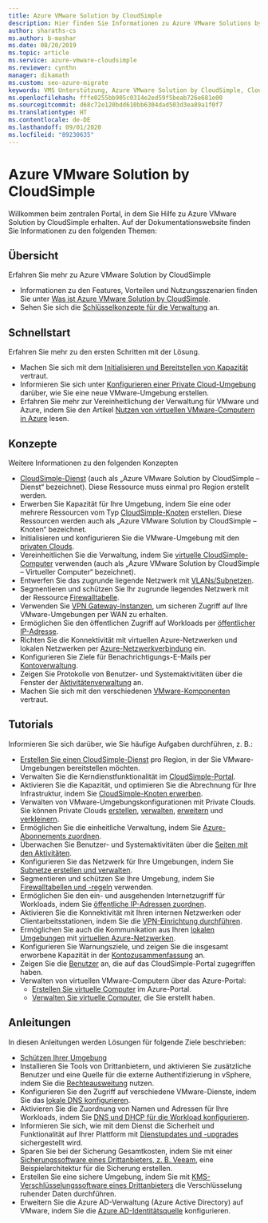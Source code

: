 ```yaml
---
title: Azure VMware Solution by CloudSimple
description: Hier finden Sie Informationen zu Azure VMware Solutions by CloudSimple, u. a. eine Übersicht, Schnellstartanleitungen, Konzepte, Tutorials und Anleitungen.
author: sharaths-cs
ms.author: b-mashar
ms.date: 08/20/2019
ms.topic: article
ms.service: azure-vmware-cloudsimple
ms.reviewer: cynthn
manager: dikamath
ms.custom: seo-azure-migrate
keywords: VMS Unterstützung, Azure VMware Solution by CloudSimple, CloudSimple Azure, VMS Tools, VMware Dokumentation
ms.openlocfilehash: fffe0255bb905c0314e2ed59f5beab726e681e00
ms.sourcegitcommit: d68c72e120bdd610bb6304dad503d3ea89a1f0f7
ms.translationtype: HT
ms.contentlocale: de-DE
ms.lasthandoff: 09/01/2020
ms.locfileid: "89230635"
---
```

# <a name="azure-vmware-solution-by-cloudsimple"></a>Azure VMware Solution by CloudSimple

Willkommen beim zentralen Portal, in dem Sie Hilfe zu Azure VMware Solution by CloudSimple erhalten.
Auf der Dokumentationswebsite finden Sie Informationen zu den folgenden Themen:

## <a name="overview"></a>Übersicht

Erfahren Sie mehr zu Azure VMware Solution by CloudSimple

* Informationen zu den Features, Vorteilen und Nutzungsszenarien finden Sie unter [Was ist Azure VMware Solution by CloudSimple](cloudsimple-vmware-solutions-overview.md).
* Sehen Sie sich die [Schlüsselkonzepte für die Verwaltung](key-concepts.md) an.

## <a name="quickstart"></a>Schnellstart

Erfahren Sie mehr zu den ersten Schritten mit der Lösung.

* Machen Sie sich mit dem [Initialisieren und Bereitstellen von Kapazität](quickstart-create-cloudsimple-service.md) vertraut.
* Informieren Sie sich unter [Konfigurieren einer Private Cloud-Umgebung](quickstart-create-private-cloud.md) darüber, wie Sie eine neue VMware-Umgebung erstellen.
* Erfahren Sie mehr zur Vereinheitlichung der Verwaltung für VMware und Azure, indem Sie den Artikel [Nutzen von virtuellen VMware-Computern in Azure](quickstart-create-vmware-virtual-machine.md) lesen.

## <a name="concepts"></a>Konzepte

Weitere Informationen zu den folgenden Konzepten

* [CloudSimple-Dienst](cloudsimple-service.md) (auch als „Azure VMware Solution by CloudSimple – Dienst“ bezeichnet). Diese Ressource muss einmal pro Region erstellt werden.
* Erwerben Sie Kapazität für Ihre Umgebung, indem Sie eine oder mehrere Ressourcen vom Typ [CloudSimple-Knoten](cloudsimple-node.md) erstellen. Diese Ressourcen werden auch als „Azure VMware Solution by CloudSimple – Knoten“ bezeichnet.
* Initialisieren und konfigurieren Sie die VMware-Umgebung mit den [privaten Clouds](cloudsimple-private-cloud.md).
* Vereinheitlichen Sie die Verwaltung, indem Sie [virtuelle CloudSimple-Computer](cloudsimple-virtual-machines.md) verwenden (auch als „Azure VMware Solution by CloudSimple – Virtueller Computer“ bezeichnet).
* Entwerfen Sie das zugrunde liegende Netzwerk mit [VLANs/Subnetzen](cloudsimple-vlans-subnets.md).
* Segmentieren und schützen Sie Ihr zugrunde liegendes Netzwerk mit der Ressource [Firewalltabelle](cloudsimple-firewall-tables.md).
* Verwenden Sie [VPN Gateway-Instanzen](cloudsimple-vpn-gateways.md), um sicheren Zugriff auf Ihre VMware-Umgebungen per WAN zu erhalten.
* Ermöglichen Sie den öffentlichen Zugriff auf Workloads per [öffentlicher IP-Adresse](cloudsimple-public-ip-address.md).
* Richten Sie die Konnektivität mit virtuellen Azure-Netzwerken und lokalen Netzwerken per [Azure-Netzwerkverbindung](cloudsimple-azure-network-connection.md) ein.
* Konfigurieren Sie Ziele für Benachrichtigungs-E-Mails per [Kontoverwaltung](cloudsimple-account.md).
* Zeigen Sie Protokolle von Benutzer- und Systemaktivitäten über die Fenster der [Aktivitätenverwaltung](cloudsimple-activity.md) an.
* Machen Sie sich mit den verschiedenen [VMware-Komponenten](vmware-components.md) vertraut.

## <a name="tutorials"></a>Tutorials

Informieren Sie sich darüber, wie Sie häufige Aufgaben durchführen, z. B.:

* [Erstellen Sie einen CloudSimple-Dienst](create-cloudsimple-service.md) pro Region, in der Sie VMware-Umgebungen bereitstellen möchten.
* Verwalten Sie die Kerndienstfunktionalität im [CloudSimple-Portal](access-cloudsimple-portal.md).
* Aktivieren Sie die Kapazität, und optimieren Sie die Abrechnung für Ihre Infrastruktur, indem Sie [CloudSimple-Knoten erwerben](create-nodes.md).
* Verwalten von VMware-Umgebungskonfigurationen mit Private Clouds. Sie können Private Clouds [erstellen](create-private-cloud.md), [verwalten](manage-private-cloud.md), [erweitern](expand-private-cloud.md) und [verkleinern](shrink-private-cloud.md).
* Ermöglichen Sie die einheitliche Verwaltung, indem Sie [Azure-Abonnements zuordnen](azure-subscription-mapping.md).
* Überwachen Sie Benutzer- und Systemaktivitäten über die [Seiten mit den Aktivitäten](monitor-activity.md).
* Konfigurieren Sie das Netzwerk für Ihre Umgebungen, indem Sie [Subnetze erstellen und verwalten](create-vlan-subnet.md).
* Segmentieren und schützen Sie Ihre Umgebung, indem Sie [Firewalltabellen und -regeln](firewall.md) verwenden.
* Ermöglichen Sie den ein- und ausgehenden Internetzugriff für Workloads, indem Sie [öffentliche IP-Adressen zuordnen](public-ips.md).
* Aktivieren Sie die Konnektivität mit Ihren internen Netzwerken oder Clientarbeitsstationen, indem Sie die [VPN-Einrichtung durchführen](vpn-gateway.md).
* Ermöglichen Sie auch die Kommunikation aus Ihren [lokalen Umgebungen](on-premises-connection.md) mit [virtuellen Azure-Netzwerken](virtual-network-connection.md).
* Konfigurieren Sie Warnungsziele, und zeigen Sie die insgesamt erworbene Kapazität in der [Kontozusammenfassung](account.md) an.
* Zeigen Sie die [Benutzer](users.md) an, die auf das CloudSimple-Portal zugegriffen haben.
* Verwalten von virtuellen VMware-Computern über das Azure-Portal:
    * [Erstellen Sie virtuelle Computer](azure-create-vm.md) im Azure-Portal.
    * [Verwalten Sie virtuelle Computer](azure-manage-vm.md), die Sie erstellt haben.

## <a name="how-to-guides"></a>Anleitungen

In diesen Anleitungen werden Lösungen für folgende Ziele beschrieben:

* [Schützen Ihrer Umgebung](private-cloud-secure.md)
* Installieren Sie Tools von Drittanbietern, und aktivieren Sie zusätzliche Benutzer und eine Quelle für die externe Authentifizierung in vSphere, indem Sie die [Rechteausweitung](escalate-privileges.md) nutzen.
* Konfigurieren Sie den Zugriff auf verschiedene VMware-Dienste, indem Sie das [lokale DNS konfigurieren](on-premises-dns-setup.md).
* Aktivieren Sie die Zuordnung von Namen und Adressen für Ihre Workloads, indem Sie [DNS und DHCP für die Workload konfigurieren](dns-dhcp-setup.md).
* Informieren Sie sich, wie mit dem Dienst die Sicherheit und Funktionalität auf Ihrer Plattform mit [Dienstupdates und -upgrades](vmware-components.md#updates-and-upgrades) sichergestellt wird.
* Sparen Sie bei der Sicherung Gesamtkosten, indem Sie mit einer [Sicherungssoftware eines Drittanbieters, z. B. Veeam](backup-workloads-veeam.md), eine Beispielarchitektur für die Sicherung erstellen.
* Erstellen Sie eine sichere Umgebung, indem Sie mit [KMS-Verschlüsselungssoftware eines Drittanbieters](vsan-encryption.md) die Verschlüsselung ruhender Daten durchführen.
* Erweitern Sie die Azure AD-Verwaltung (Azure Active Directory) auf VMware, indem Sie die [Azure AD-Identitätsquelle](azure-ad.md) konfigurieren.
